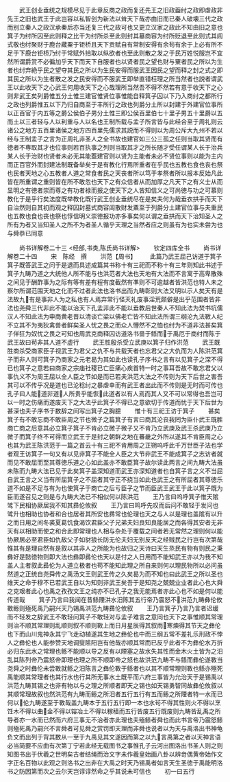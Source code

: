 <!-- { "loadSidebar": true } -->
　　武王创业垂统之规模尽见于此章反商之政而复还先王之旧政葢纣之政即虐政非先王之旧也武王于此岂容以私智创为新法以耸天下哉亦由旧而已秦人破壊三代之政而别立秦人之政汉承秦后亦当还复三代之政可也又更立汉家之政此不知由旧之意也箕子为纣所囚至此则释之比干为纣所杀至此则封其墓商容为纣所贬退至此则式其闾式敬也纣聚财于鹿台藏粟于钜桥且天下贡赋自有常制安得有余茍有余于上必有所不足于下鹿台钜桥乃纣于常赋外掊取以纵欲者也至此则散之发之于民万姓悦服岂不宜然所谓爵赏不必徧加乎天下而天下自服者也以贤者民之望也财与粟者民之所以为生者也纣弃絶乎民之望夺其民之所以为生民安得而服武王因民之望而释之封之式之即其民之所以为生者散之发之民安得而不服武王即举直错枉理之所当然者也説者谓武王以此收天下之心武王何用收天下之心哉理所当然吾不得不然若有意于收天下之心则非武王矣列爵惟五分土惟三建官惟贤位事惟能自释箕子囚以下乃入商纣之都所行之政也列爵惟五以下乃归自商至于丰所行之政也列爵分土所以封建于外建官位事所以正百官于内五等之爵公侯伯子男分土惟三即公侯百里伯七十里子男五十里爵以五而土以三者轻与人以利重与人以名也王制所载与孟子所言皆与此经合至于周礼则云诸公之地方五百里诸侯之地方四百里先儒求其説而不得则以为周公斥大九州不若以经与王制孟子之言为正周礼非圣人之全书故也建官如三公三孤之任则当取其贤而有徳者不専取其才也位事则若百执事之列则当取其才之所长随才受任谓某人长于治兵某人长于治财也贤者未必无其能葢建官则以贤为主能者未必不贤位事则以能为主内而正百官外而封建法制既备举矣于是有教化行焉所重者在乎民也五教也食也丧也祭也民者天地之心五教者人道之常食者民之天丧者所以笃于孝祭者所以报本反始凡此皆在所重谓之重则皆在所不敢忽也天下之有众信者从而加厚之凡天下之有义士从而显明之有徳者崇而尊之有功者禄而报之使天下之人皆知信义之可尚徳与功之可慕则教化于是乎行矣法度既举教化既行武王创业垂统尽在是矣夫何为哉垂衣拱手而天下自治然则自其初而观之释囚封墓式商容闾散财发粟至于列爵分土建官位事与夫重民也五教也食也丧也祭也惇信明义崇徳报功亦多事矣何以谓之垂拱而天下治知圣人之所有为者又当知圣人之所不为者圣人循乎天理之当然者应之则虽有为也实未尝为也与舜恭已同意

　　尚书详解卷二十三
<经部,书类,陈氏尚书详解>
　　钦定四库全书
　　尚书详解卷二十四
　　宋　陈经　撰
　　洪范【周书】
　　此篇乃武王屈己访道于箕子箕子既答武王之问于是退而具述成篇其书称十有三祀而不称十有三年则知此书述于箕子九畴乃道之大统他人所不能与也洪范者大法也天地有大法而不言寓于高卑散殊之间见于酬酢事为之际有等有差有程有度截然有凖则不可逾越者皆洪范也特人未之察尔所谓范围天地之化而不过者此法也洛书出而九畴彰则大法又明以示人矣天有是法故九有是事非人为之私也有人焉弃常行怪灭礼废事淫荒颇僻是出乎范围者皆非法也尧舜三代非此不能以治天下孔孟非此不能以垂教后世秦人不知此法为焚书坑儒汉人不知此法为申商黄老晋以清谈亡梁以佛老亡皆不知此法所谓三纲沦九法斁人纪不立其不为夷狄禽兽者鲜矣圣人忧之畏之而众人懵然不之恤也纣为不道非法甚矣箕子佯狂为奴忧之畏之可知也周武克商释囚访道洛书啬于鲧而于禹厄于商纣而陈于武王故曰茍非其人道不虚行
　　武王胜殷杀受立武庚以箕子归作洪范
　　武王既胜商杀受商家臣子视武王为君父之仇不与共载天者也忘君父之大仇而为人陈洪范箕子而非人则可箕子乃商家之元老曷为其如此也读孔子序书之言有以见箕子之深不得已也箕子之意若曰商家之宗庙社稷已亡臣痛心疾首特一时之事耳吾故不敢忘君父以事仇义不为周王屈以全人臣之节如是而已若夫洪范大法之不传则为天下后世之害吾其可以不传乎况是道也已沦稔纣之暴虐幸而有武王者出此而不传则是无时而可传也孔子曰人能道非道人所贵乎能恢此道者以有人焉而其人又不可以常得也吾岂可以一时之伤痛而遂废天下之大法乎此箕子不得已之意欲切于传道而忧于天下后世为甚深也夫子序书于数辞之间写出箕子之胸臆
　　惟十有三祀王访于箕子
　　甚矣箕子有不敢忘商不敢臣周之节也微子之篇箕子有言曰商其沦丧我罔为臣仆武王既胜商亡商之后意其必立箕子箕子不肯必立微子微子又不肯乃立武庚及武王杀武庚乃立微子而箕子终不可得而立武王于是封之朝鲜之地在蕃畿之外所以遂其不肯臣周之心也其为武王陈洪范于一篇之首云十有三祀不肯用周之正朔呜呼此千万世臣子法也学者观王访箕子一句又有以见非箕子不能全人臣之大节非武王不能成箕子之志访者就而见不敢屈而至其尊徳乐道之心如此盖亦不敢臣箕子故尔读此两言之间九畴大法虽未陈而九畴大法已见于此矣箕子盖深知道而武王亦深知道者也自箕子言之义不当屈自武王言之义当有所屈箕子之不屈者其守正不挠当如此也武王之有所屈者其尊徳乐道不如是不足与有为也使箕子于商亡之后亏臣子之节而臣武王武王于此以箕子既为臣而遂召见之则是与九畴大法已不相似何以陈洪范
　　王乃言曰呜呼箕子惟天隂骘下民相协厥居我不知其彞伦攸叙
　　王乃言曰鸣呼先叹而后问不敢轻于发问也骘升也相助也协者和合也居者其所安也彞常也伦理也天之与人以是理也盖隂有以升之而日用之间冬裘夏葛饥食渴饮君臣父子兄弟夫妇良知良能居之而各得其安者无非天有以相助而使之和合此即常理也人相与杂处于覆载之间者若无常然之理则何以能协厥居必至君臣如仇敌父子如豺狼长防无伦夫妇无别反天之经贼民之行岂有次第哉惟其有是理自然有是叙以其非人之所能为也故归之天诗曰天生烝民有物有则民之秉彝好是懿徳物则即大法也彝即彞伦也天以是付之人日用而不能知武王亦以为我不知盖人主者叙此彞伦为人道立极者也苟不能知此理之所自来则何以理民物所以必问虽然道之正统自尧舜传之禹汤文王则武王传之久矣曷为而不知也曰此武王之所以圣也维天之命于穆不已若武王自以为知则非武王矣吾于是知尧之兢兢业业者此心也大舜之克艰者此心也禹之孜孜文王之纯亦不已孔子之我无能焉者亦此心也不如是何以能传道哉
　　箕子乃言曰我闻在昔鲧陻洪水汨陈其五行帝乃震怒不洪范九畴彝伦攸斁鲧则殛死禹乃嗣兴天乃锡禹洪范九畴彞伦攸叙
　　王乃言箕子乃言乃言者迟缓而不轻发之辞武王不敢轻问箕子不敢轻对与孟子难言之意同也天下之事惟顺其常理则治不顺其常理则乱顺则叙不顺则斁上而日月星辰得其叙雨寒燠得其节天之彝伦也下而山川鬼神永其宁飞走动植遂其生地之彝伦也中而三纲五常不差礼乐刑政不悖人之彝伦也人能参赞天地调燮隂阳岂有他哉亦顺其常而已反乎此者不为彝伦水万折必归东此水之常理也鲧不能顺以导之反有以陻塞之故水失其性而金木火土皆为之汨乱其陈列帝乃震怒帝即理也理之所不顺即帝之怒也故洪范九畴不与鲧而彝伦遂斁当尧舜之时彝伦未尝斁就鲧之汨陈言之彝伦斁于鲧者也以其不顺常理则斁也鲧亦殛死禹能顺其常理者也其行水也行其所无事水土既平而六府三事皆为允治天于是锡禹以洪范九畴其锡之也非有物以与之理之所顺者即天之锡也如天锡勇智同故彝伦攸叙以其顺常理故叙也然洪范有九畴而鲧之所汨者五行五行有五而鲧之所陻者特一水而已何以伦九畴遂至于斁哉盖九畴本于五行五行即一本也水茍不得其性则火不得以烹饪木不得以曲金不得以镕冶土不得以稼穑而五行皆废五行既废则九畴皆乱禹之所导者亦一水而已然而六府三事无不治者亦此理也夫殛鲧者舜也而此书言帝乃震怒鲧则殛死禹乃嗣兴不言舜者可见舜之赏罚即天理而非舜也说者以为天与禹洛出书神龟负文而出列于背其数从一至于九禹见其文遂因而第之以九言禹第之者以天神言语必当简要不应曲有次第丁宁若此经无载图书之事惟孔子云河出图洛出书圣人则之则知图书出于伏羲之世明矣古者结绳而治文字未作羲皇始画八卦以辨竒偶黄帝始作文字正名百物以此观之则洛书之出非在大禹之时天乃锡禹者如言天生圣徳于禹能明洛书之防因第而次之云尔天岂谆谆然命之乎其说未可信也
　　初一曰五行
